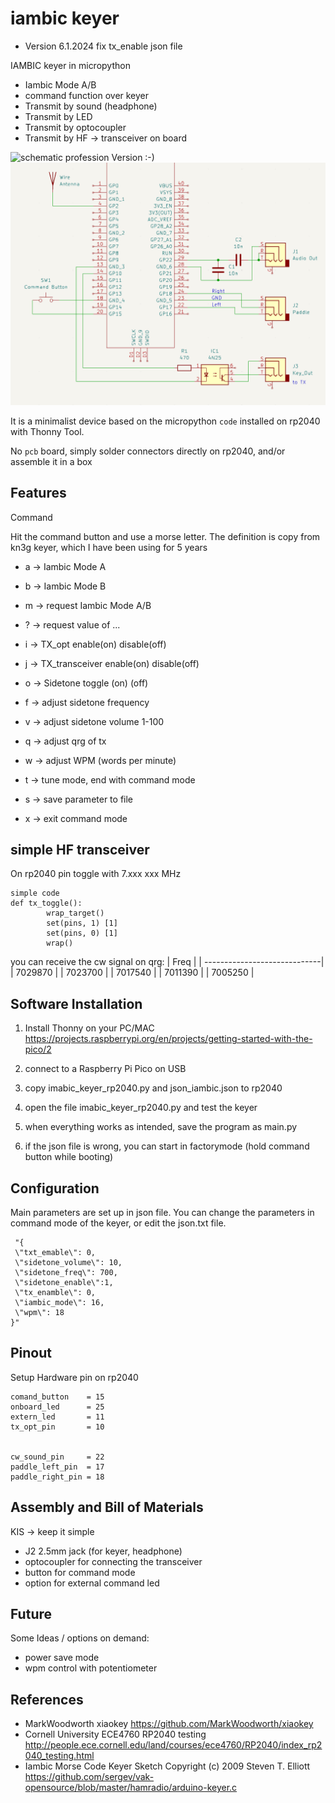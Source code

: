 # iambic keyer

* Version 6.1.2024 fix tx_enable json file 

IAMBIC keyer in micropython
* Iambic Mode A/B
* command function over keyer 
* Transmit by sound (headphone)
* Transmit by LED
* Transmit by optocoupler
* Transmit by HF -> transceiver on board  

![schematic](./IMG_1636.png)
profession Version :-)
![schematic](./pico_keyer.png)

It is a minimalist device based on the micropython `code`  installed on rp2040 with Thonny Tool.

No `pcb` board, simply solder connectors directly on rp2040, and/or assemble it in a box

## Features

Command

Hit the command button and use a morse letter. The definition is copy from kn3g keyer, which I have been using for 5 years 

* a -> Iambic Mode A
* b -> Iambic Mode B
* m -> request Iambic Mode A/B

* ? -> request value of ...

* i -> TX_opt enable(on) disable(off)
* j -> TX_transceiver enable(on) disable(off)
* o -> Sidetone toggle (on) (off)

* f -> adjust sidetone frequency
* v -> adjust sidetone volume 1-100
* q -> adjust qrg of tx
* w -> adjust WPM (words per minute)

* t -> tune mode, end with command mode
* s -> save parameter to  file

* x -> exit command mode

## simple HF transceiver
On rp2040 pin toggle with 7.xxx xxx MHz 

```
simple code
def tx_toggle():
        wrap_target()
        set(pins, 1) [1]
        set(pins, 0) [1]
        wrap()
```
you can receive the cw signal on qrg:
| Freq                         |
| -----------------------------|
| 7029870 |
| 7023700 |
| 7017540 |
| 7011390 |
| 7005250 |
 

## Software Installation

1. Install Thonny on your PC/MAC 
https://projects.raspberrypi.org/en/projects/getting-started-with-the-pico/2
2. connect to a Raspberry Pi Pico on USB
3. copy imabic_keyer_rp2040.py and json_iambic.json to rp2040
4. open the file imabic_keyer_rp2040.py and test the keyer
5. when everything works as intended, save the program as main.py

6. if the  json file is wrong, you can start in factorymode (hold command button while booting)



## Configuration
Main parameters are set up in json file.
You can change the parameters in command mode of the keyer, or edit the json.txt file.  
```
 "{
 \"txt_emable\": 0,
 \"sidetone_volume\": 10,
 \"sidetone_freq\": 700,
 \"sidetone_enable\":1,
 \"tx_enamble\": 0,
 \"iambic_mode\": 16,
 \"wpm\": 18
}"
```
## Pinout

Setup Hardware pin on rp2040
```
comand_button    = 15 
onboard_led      = 25 
extern_led       = 11 
tx_opt_pin       = 10 


cw_sound_pin     = 22
paddle_left_pin  = 17 
paddle_right_pin = 18
```


## Assembly and Bill of Materials


KIS -> keep it simple

* J2 2.5mm  jack (for keyer, headphone)
* optocoupler for connecting the transceiver
* button for command mode
* option for external command led

## Future

Some Ideas / options on demand:

* power save mode
* wpm control with potentiometer

## References

* MarkWoodworth xiaokey https://github.com/MarkWoodworth/xiaokey
* Cornell University ECE4760 RP2040 testing http://people.ece.cornell.edu/land/courses/ece4760/RP2040/index_rp2040_testing.html 
* Iambic Morse Code Keyer Sketch Copyright (c) 2009 Steven T. Elliott https://github.com/sergev/vak-opensource/blob/master/hamradio/arduino-keyer.c

